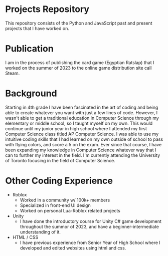 # Projects Repository

This repository consists of the Python and JavaScript past and present projects that I have worked on.

# Publication

I am in the process of publishing the card game (Egyptian Ratslap) that I worked on the summer of 2023 to the online game distribution site call Steam.

# Background

Starting in 4th grade I have been fascinated in the art of coding and being able to create whatever you want with just a few lines of code. However, I wasn't able to get a traditional education in Computer Science through my elementary or middle school, so I taught myself on my own. This would continue until my junior year in high school where I attended my first Computer Science class titled AP Computer Science. I was able to use my intuitive coding skills that I had learned on my own outside of school to pass with flying colors, and score a 5 on the exam. Ever since that course, I have been expanding my knowledge in Computer Science whatever way that I can to further my interest in the field. I'm currently attending the University of Toronto focusing in the field of Computer Science.

# Other Coding Experience

- Roblox
    - Worked in a community w/ 100k+ members
    - Specialized in front-end UI design
    - Worked on personal Lua-Roblox related projects
- Unity
    - I have done the introductory course for Unity C# game development throughout the summor of 2023, and have a beginner-intermediate understanding of it.
- HTML / CSS 
    - I have previous experience from Senior Year of High School where I developed and edited websites using html and css.
